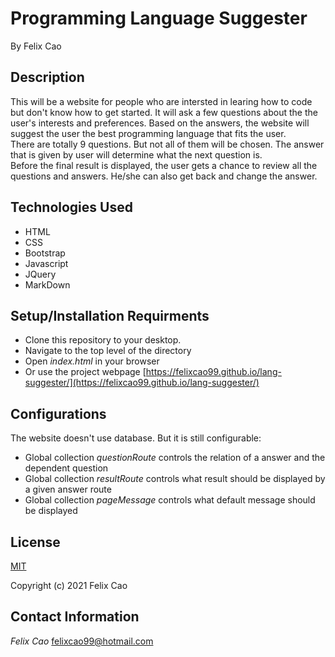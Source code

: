 # Programming Language Suggester #

By Felix Cao

## Description ##
This will be a website for people who are intersted in learing how to code but don't know how to get started. It will ask a few questions about the the user's interests and preferences. Based on the answers, the website will suggest the user the best programming language that fits the user.  
There are totally 9 questions. But not all of them will be chosen. The answer that is given by user will determine what the next question is.  
Before the final result is displayed, the user gets a chance to review all the questions and answers. He/she can also get back and change the answer.

## Technologies Used ##
* HTML
* CSS
* Bootstrap
* Javascript
* JQuery
* MarkDown

## Setup/Installation Requirments ##
* Clone this repository to your desktop.
* Navigate to the top level of the directory
* Open _index.html_ in your browser
* Or use the project webpage [https://felixcao99.github.io/lang-suggester/](https://felixcao99.github.io/lang-suggester/)

## Configurations
The website doesn't use database. But it is still configurable:
* Global collection _questionRoute_ controls the relation of a answer and the dependent question
* Global collection _resultRoute_ controls what result should be displayed by a given answer route
* Global collection _pageMessage_ controls what default message should be displayed
  

## License ##
[MIT](https://en.wikipedia.org/wiki/MIT_License)

Copyright (c) 2021 Felix Cao

## Contact Information ##
_Felix Cao_ [felixcao99@hotmail.com](mailto:felixcao99@hotmail.com)

